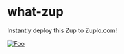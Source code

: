 # what-zup

Instantly deploy this Zup to Zuplo.com!

[![Foo](https://ibb.co/WsyjdHL)](http://localhost:4000/clone?sourceRepoUrl=https://github.com/joshtwist/what-zup.git)

